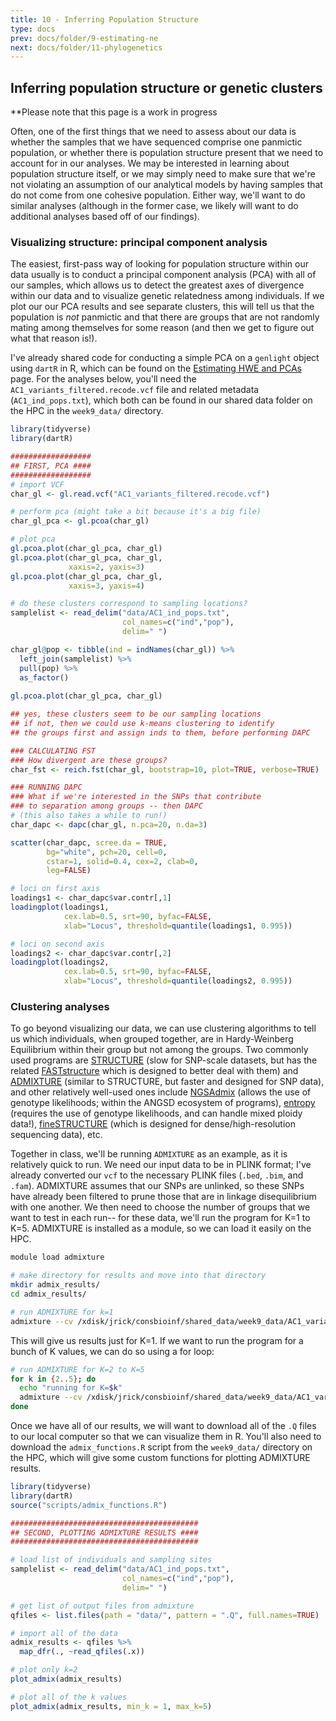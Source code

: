 ```yaml
---
title: 10 - Inferring Population Structure
type: docs
prev: docs/folder/9-estimating-ne
next: docs/folder/11-phylogenetics
---
```


## Inferring population structure or genetic clusters
**Please note that this page is a work in progress

Often, one of the first things that we need to assess about our data is whether the samples that we have sequenced comprise one panmictic population, or whether there is population structure present that we need to account for in our analyses. We may be interested in learning about population structure itself, or we may simply need to make sure that we're not violating an assumption of our analytical models by having samples that do not come from one cohesive population. Either way, we'll want to do similar analyses (although in the former case, we likely will want to do additional analyses based off of our findings).

### Visualizing structure: principal component analysis
The easiest, first-pass way of looking for population structure within our data usually is to conduct a principal component analysis (PCA) with all of our samples, which allows us to detect the greatest axes of divergence within our data and to visualize genetic relatedness among individuals. If we plot our our PCA results and see separate clusters, this will tell us that the population is *not* panmictic and that there are groups that are not randomly mating among themselves for some reason (and then we get to figure out what that reason is!).

I've already shared code for conducting a simple PCA on a `genlight` object using `dartR` in R, which can be found on the [Estimating HWE and PCAs](https://jessicarick.github.io/bioinformatics-for-conservation/docs/folder/8-hwe-pca/#plotting-a-pca-to-visualize-our-data) page. For the analyses below, you'll need the `AC1_variants_filtered.recode.vcf` file and related metadata (`AC1_ind_pops.txt`), which both can be found in our shared data folder on the HPC in the `week9_data/` directory.

```r
library(tidyverse)
library(dartR)

##################
## FIRST, PCA ####
##################
# import VCF
char_gl <- gl.read.vcf("AC1_variants_filtered.recode.vcf")

# perform pca (might take a bit because it's a big file)
char_gl_pca <- gl.pcoa(char_gl)

# plot pca
gl.pcoa.plot(char_gl_pca, char_gl)
gl.pcoa.plot(char_gl_pca, char_gl,
             xaxis=2, yaxis=3)
gl.pcoa.plot(char_gl_pca, char_gl,
             xaxis=3, yaxis=4)

# do these clusters correspond to sampling locations?
samplelist <- read_delim("data/AC1_ind_pops.txt", 
                         col_names=c("ind","pop"),
                         delim=" ")

char_gl@pop <- tibble(ind = indNames(char_gl)) %>%
  left_join(samplelist) %>%
  pull(pop) %>%
  as_factor()
  
gl.pcoa.plot(char_gl_pca, char_gl)

## yes, these clusters seem to be our sampling locations
## if not, then we could use k-means clustering to identify
## the groups first and assign inds to them, before performing DAPC

### CALCULATING FST
### How divergent are these groups?
char_fst <- reich.fst(char_gl, bootstrap=10, plot=TRUE, verbose=TRUE)

### RUNNING DAPC
### What if we're interested in the SNPs that contribute
### to separation among groups -- then DAPC
# (this also takes a while to run!)
char_dapc <- dapc(char_gl, n.pca=20, n.da=3)

scatter(char_dapc, scree.da = TRUE,
        bg="white", pch=20, cell=0,
        cstar=1, solid=0.4, cex=2, clab=0,
        leg=FALSE)

# loci on first axis
loadings1 <- char_dapc$var.contr[,1]
loadingplot(loadings1,
            cex.lab=0.5, srt=90, byfac=FALSE,
            xlab="Locus", threshold=quantile(loadings1, 0.995))

# loci on second axis
loadings2 <- char_dapc$var.contr[,2]
loadingplot(loadings2,
            cex.lab=0.5, srt=90, byfac=FALSE,
            xlab="Locus", threshold=quantile(loadings2, 0.995))
```

### Clustering analyses
To go beyond visualizing our data, we can use clustering algorithms to tell us which individuals, when grouped together, are in Hardy-Weinberg Equilibrium within their group but not among the groups. Two commonly used programs are [STRUCTURE](https://web.stanford.edu/group/pritchardlab/structure.html) (slow for SNP-scale datasets, but has the related [FASTstructure](https://rajanil.github.io/fastStructure/) which is designed to better deal with them) and [ADMIXTURE](https://dalexander.github.io/admixture/) (similar to STRUCTURE, but faster and designed for SNP data), and other relatively well-used ones include [NGSAdmix](https://www.popgen.dk/software/index.php/NgsAdmix) (allows the use of genotype likelihoods; within the ANGSD ecosystem of programs), [entropy](https://bitbucket.org/buerklelab/mixedploidy-entropy/src/master/) (requires the use of genotype likelihoods, and can handle mixed ploidy data!), [fineSTRUCTURE](http://paintmychromosomes.com/) (which is designed for dense/high-resolution sequencing data), etc.

Together in class, we'll be running `ADMIXTURE` as an example, as it is relatively quick to run. We need our input data to be in PLINK format; I've already converted our `vcf` to the necessary PLINK files (`.bed`, `.bim`, and `.fam`). ADMIXTURE assumes that our SNPs are unlinked, so these SNPs have already been filtered to prune those that are in linkage disequilibrium with one another. We then need to choose the number of groups that we want to test in each run-- for these data, we'll run the program for K=1 to K=5. ADMIXTURE is installed as a module, so we can load it easily on the HPC.

```sh
module load admixture

# make directory for results and move into that directory
mkdir admix_results/
cd admix_results/

# run ADMIXTURE for k=1
admixture --cv /xdisk/jrick/consbioinf/shared_data/week9_data/AC1_variants_filtered.bed 1
```
This will give us results just for K=1. If we want to run the program for a bunch of K values, we can do so using a for loop:

```sh
# run ADMIXTURE for K=2 to K=5
for k in {2..5}; do
  echo "running for K=$k"
  admixture --cv /xdisk/jrick/consbioinf/shared_data/week9_data/AC1_variants_filtered.bed $k
done
```
Once we have all of our results, we will want to download all of the `.Q` files to our local computer so that we can visualize them in R. You'll also need to download the `admix_functions.R` script from the `week9_data/` directory on the HPC, which will give some custom functions for plotting ADMIXTURE results.

```r
library(tidyverse)
library(dartR)
source("scripts/admix_functions.R")

##########################################
## SECOND, PLOTTING ADMIXTURE RESULTS ####
##########################################

# load list of individuals and sampling sites
samplelist <- read_delim("data/AC1_ind_pops.txt", 
                         col_names=c("ind","pop"),
                         delim=" ")

# get list of output files from admixture
qfiles <- list.files(path = "data/", pattern = ".Q", full.names=TRUE)

# import all of the data
admix_results <- qfiles %>%
  map_dfr(., ~read_qfiles(.x)) 

# plot only k=2
plot_admix(admix_results)

# plot all of the k values
plot_admix(admix_results, min_k = 1, max_k=5)
```
